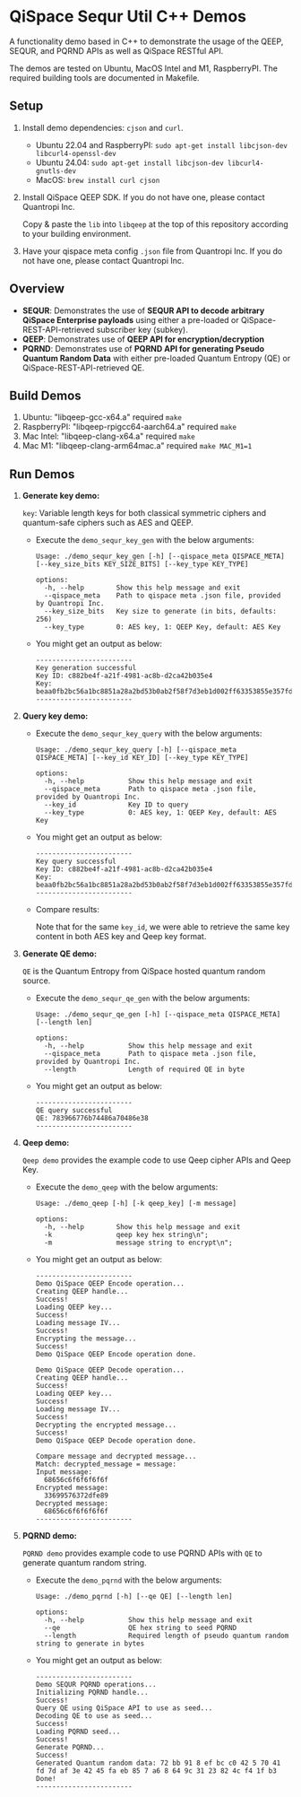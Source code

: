 # QiSpace Sequr Util C++ Demos

  A functionality demo based in C++ to demonstrate the usage of the QEEP, SEQUR, and PQRND APIs as well as QiSpace RESTful API.

  The demos are tested on Ubuntu, MacOS Intel and M1, RaspberryPI. The required building tools are documented in Makefile.

## **Setup**

1. Install demo dependencies: `cjson` and `curl`.
  
    - Ubuntu 22.04 and RaspberryPI:  `sudo apt-get install libcjson-dev libcurl4-openssl-dev`
    - Ubuntu 24.04: `sudo apt-get install libcjson-dev libcurl4-gnutls-dev`
    - MacOS:  `brew install curl cjson`

2. Install QiSpace QEEP SDK. If you do not have one, please contact Quantropi Inc.

    Copy & paste the `lib` into `libqeep` at the top of this repository according to your building environment.

3. Have your qispace meta config `.json` file from Quantropi Inc. If you do not have one, please contact Quantropi Inc.

## **Overview**

- **SEQUR**: Demonstrates the use of **SEQUR API to decode arbitrary QiSpace Enterprise payloads** using either a pre-loaded or QiSpace-REST-API-retrieved subscriber key (subkey).
- **QEEP**: Demonstrates use of **QEEP API for encryption/decryption** 
- **PQRND**: Demonstrates use of **PQRND API for generating Pseudo Quantum Random Data** with either pre-loaded Quantum Entropy (QE) or QiSpace-REST-API-retrieved QE.

## **Build Demos**

1. Ubuntu: "libqeep-gcc-x64.a" required
    `make`
2. RaspberryPI: "libqeep-rpigcc64-aarch64.a" required
    `make`
3. Mac Intel: "libqeep-clang-x64.a" required
    `make`
4. Mac M1: "libqeep-clang-arm64mac.a" required
    `make MAC_M1=1`

## **Run Demos**

1. **Generate key demo:**

    `key`: Variable length keys for both classical symmetric ciphers and quantum-safe ciphers such as AES and QEEP.

    - Execute the `demo_sequr_key_gen` with the below arguments:

      ```
      Usage: ./demo_sequr_key_gen [-h] [--qispace_meta QISPACE_META] [--key_size_bits KEY_SIZE_BITS] [--key_type KEY_TYPE]

      options:
        -h, --help        Show this help message and exit
        --qispace_meta    Path to qispace meta .json file, provided by Quantropi Inc.
        --key_size_bits   Key size to generate (in bits, defaults: 256)
        --key_type        0: AES key, 1: QEEP Key, default: AES Key
      ```

    - You might get an output as below:

      ```
      ------------------------
      Key generation successful
      Key ID: c882be4f-a21f-4981-ac8b-d2ca42b035e4
      Key: beaa0fb2bc56a1bc8851a28a2bd53b0ab2f58f7d3eb1d002ff63353855e357fd
      ------------------------
      ```

2. **Query key demo:**

    - Execute the `demo_sequr_key_query` with the below arguments:

      ```
      Usage: ./demo_sequr_key_query [-h] [--qispace_meta QISPACE_META] [--key_id KEY_ID] [--key_type KEY_TYPE]

      options:
        -h, --help           Show this help message and exit
        --qispace_meta       Path to qispace meta .json file, provided by Quantropi Inc.
        --key_id             Key ID to query
        --key_type           0: AES key, 1: QEEP Key, default: AES Key
      ```

    - You might get an output as below:

      ```
      ------------------------
      Key query successful
      Key ID: c882be4f-a21f-4981-ac8b-d2ca42b035e4
      Key: beaa0fb2bc56a1bc8851a28a2bd53b0ab2f58f7d3eb1d002ff63353855e357fd
      ------------------------
      ```

    - Compare results:

      Note that for the same `key_id`, we were able to retrieve the same key content in both AES key and Qeep key format.

3. **Generate QE demo:**

    `QE` is the Quantum Entropy from QiSpace hosted quantum random source.
  
    - Execute the `demo_sequr_qe_gen` with the below arguments:

      ```
      Usage: ./demo_sequr_qe_gen [-h] [--qispace_meta QISPACE_META] [--length len]

      options:
        -h, --help           Show this help message and exit
        --qispace_meta       Path to qispace meta .json file, provided by Quantropi Inc.
        --length             Length of required QE in byte
      ```

    - You might get an output as below:

      ```
      ------------------------
      QE query successful
      QE: 783966776b74486a70486e38
      ------------------------
      ```

4. **Qeep demo:**

    `Qeep demo` provides the example code to use Qeep cipher APIs and Qeep Key.

    - Execute the `demo_qeep` with the below arguments:

      ```
      Usage: ./demo_qeep [-h] [-k qeep_key] [-m message]

      options:
        -h, --help        Show this help message and exit
        -k                qeep key hex string\n";
        -m                message string to encrypt\n";
      ```

    - You might get an output as below:

      ```
      ------------------------
      Demo QiSpace QEEP Encode operation...
      Creating QEEP handle...
      Success!
      Loading QEEP key...
      Success!
      Loading message IV...
      Success!
      Encrypting the message...
      Success!
      Demo QiSpace QEEP Encode operation done.

      Demo QiSpace QEEP Decode operation...
      Creating QEEP handle...
      Success!
      Loading QEEP key...
      Success!
      Loading message IV...
      Success!
      Decrypting the encrypted message...
      Success!
      Demo QiSpace QEEP Decode operation done.

      Compare message and decrypted message...
      Match: decrypted_message = message: 
      Input message: 
        68656c6f6f6f6f6f
      Encrypted message: 
        33699576372dfe89
      Decrypted message: 
        68656c6f6f6f6f6f
      ------------------------
      ```

5. **PQRND demo:**

    `PQRND demo` provides example code to use PQRND APIs with `QE` to generate quantum random string.

    - Execute the `demo_pqrnd` with the below arguments:

      ```
      Usage: ./demo_pqrnd [-h] [--qe QE] [--length len]

      options:
        -h, --help           Show this help message and exit
        --qe                 QE hex string to seed PQRND
        --length             Required length of pseudo quantum random string to generate in bytes
      ```

    - You might get an output as below:

      ```
      ------------------------
      Demo SEQUR PQRND operations...
      Initializing PQRND handle...
      Success!
      Query QE using QiSpace API to use as seed...
      Decoding QE to use as seed...
      Success!
      Loading PQRND seed...
      Success!
      Generate PQRND...
      Success!
      Generated Quantum random data: 72 bb 91 8 ef bc c0 42 5 70 41 fd 7d af 3e 42 45 fa eb 85 7 a6 8 64 9c 31 23 82 4c f4 1f b3 
      Done!
      ------------------------
      ```
